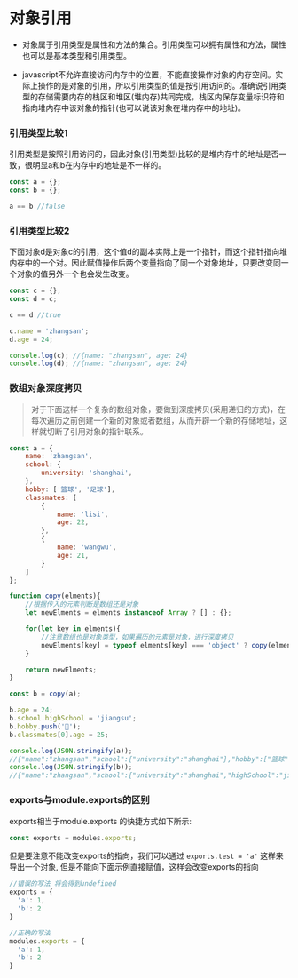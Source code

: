 # 对象引用

* 对象属于引用类型是属性和方法的集合。引用类型可以拥有属性和方法，属性也可以是基本类型和引用类型。

* javascript不允许直接访问内存中的位置，不能直接操作对象的内存空间。实际上操作的是对象的引用，所以引用类型的值是按引用访问的。准确说引用类型的存储需要内存的栈区和堆区(堆内存)共同完成，栈区内保存变量标识符和指向堆内存中该对象的指针(也可以说该对象在堆内存中的地址)。

### 引用类型比较1

引用类型是按照引用访问的，因此对象(引用类型)比较的是堆内存中的地址是否一致，很明显a和b在内存中的地址是不一样的。

```javascript
const a = {};
const b = {};

a == b //false

```

### 引用类型比较2

下面对象d是对象c的引用，这个值d的副本实际上是一个指针，而这个指针指向堆内存中的一个对。因此赋值操作后两个变量指向了同一个对象地址，只要改变同一个对象的值另外一个也会发生改变。

```javascript
const c = {};
const d = c;

c == d //true

c.name = 'zhangsan';
d.age = 24;

console.log(c); //{name: "zhangsan", age: 24}
console.log(d); //{name: "zhangsan", age: 24}
```

### 数组对象深度拷贝

> 对于下面这样一个复杂的数组对象，要做到深度拷贝(采用递归的方式)，在每次遍历之前创建一个新的对象或者数组，从而开辟一个新的存储地址，这样就切断了引用对象的指针联系。

```javascript
const a = {
    name: 'zhangsan',
    school: {
        university: 'shanghai',
    },
    hobby: ['篮球', '足球'],
    classmates: [
        {
            name: 'lisi',
            age: 22,
        },
        {
            name: 'wangwu',
            age: 21,
        }
    ]
};
```

```javascript
function copy(elments){
    //根据传入的元素判断是数组还是对象
    let newElments = elments instanceof Array ? [] : {};

    for(let key in elments){
        //注意数组也是对象类型，如果遍历的元素是对象，进行深度拷贝
        newElments[key] = typeof elments[key] === 'object' ? copy(elments[key]) : elments[key];
    }

    return newElments;
}
```

```javascript
const b = copy(a);

b.age = 24;
b.school.highSchool = 'jiangsu';
b.hobby.push('🏃');
b.classmates[0].age = 25;

console.log(JSON.stringify(a)); 
//{"name":"zhangsan","school":{"university":"shanghai"},"hobby":["篮球","足球"],"classmates":[{"name":"lisi","age":22},{"name":"wangwu","age":21}]}
console.log(JSON.stringify(b));
//{"name":"zhangsan","school":{"university":"shanghai","highSchool":"jiangsu"},"hobby":["篮球","足球","🏃"],"classmates":[{"name":"lisi","age":25},{"name":"wangwu","age":21}],"age":24}
```

### exports与module.exports的区别

exports相当于module.exports 的快捷方式如下所示:

```javascript
const exports = modules.exports;
```

但是要注意不能改变exports的指向，我们可以通过 ``` exports.test = 'a' ``` 这样来导出一个对象, 但是不能向下面示例直接赋值，这样会改变exports的指向

```javascript
//错误的写法 将会得到undefined
exports = {
  'a': 1,
  'b': 2
}

//正确的写法
modules.exports = {
  'a': 1,
  'b': 2
}

```